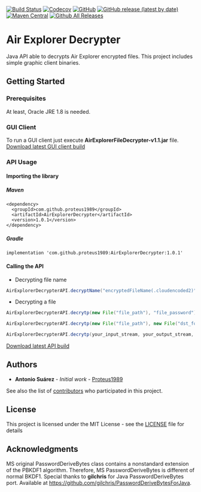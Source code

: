 [![Build Status](https://travis-ci.org/Proteus1989/Air-Explorer-Decrypter.svg?branch=master)](https://travis-ci.org/Proteus1989/Air-Explorer-Decrypter)
[![Codecov](https://img.shields.io/codecov/c/github/Proteus1989/Air-Explorer-Decrypter)](https://codecov.io/gh/Proteus1989/Air-Explorer-Decrypter)
[![GitHub](https://img.shields.io/github/license/Proteus1989/Air-Explorer-Decrypter)](https://github.com/Proteus1989/Air-Explorer-Decrypter/blob/master/LICENSE)
[![GitHub release (latest by date)](https://img.shields.io/github/v/release/Proteus1989/Air-Explorer-Decrypter)](https://github.com/Proteus1989/Air-Explorer-Decrypter/releases/latest)
[![Maven Central](https://img.shields.io/maven-central/v/com.github.proteus1989/AirExplorerDecrypter.svg?label=Maven%20Central)](https://search.maven.org/search?q=g:%22com.github.proteus1989%22%20AND%20a:%22AirExplorerDecrypter%22)
[![Github All Releases](https://img.shields.io/github/downloads/Proteus1989/Air-Explorer-Decrypter/total)](https://github.com/Proteus1989/Air-Explorer-Decrypter/releases)

# Air Explorer Decrypter
Java API able to decrypts Air Explorer encrypted files. This project includes simple graphic client binaries.

## Getting Started

### Prerequisites

At least, Oracle JRE 1.8 is needed.

### GUI Client
To run a GUI client just execute **AirExplorerFileDecrypter-v1.1.jar** file.<br>
[Download latest GUI client build](https://github.com/Proteus1989/Air-Explorer-Decrypter/releases/download/1.0.0/AirExplorerFileDecrypter-v1.1.jar)

### API Usage
#### Importing the library
##### Maven
```
<dependency>
  <groupId>com.github.proteus1989</groupId>
  <artifactId>AirExplorerDecrypter</artifactId>
  <version>1.0.1</version>
</dependency>
```
##### Gradle
```
implementation 'com.github.proteus1989:AirExplorerDecrypter:1.0.1'
```
#### Calling the API
- Decrypting file name
```java
AirExplorerDecrypterAPI.decryptName("encryptedFileName(.cloudencoded2)", "file_password")
```
- Decrypting a file
```java
AirExplorerDecrypterAPI.decrytp(new File("file_path"), "file_password")
```
```java
AirExplorerDecrypterAPI.decrytp(new File("file_path"), new File("dst_folder"), "file_password")
```
```java
AirExplorerDecrypterAPI.decrytp(your_input_stream, your_output_stream, "file_password")
```
[Download latest API build](https://github.com/Proteus1989/Air-Explorer-Decrypter/releases/latest)

## Authors

* **Antonio Suárez** - *Initial work* - [Proteus1989](https://github.com/Proteus1989)

See also the list of [contributors](https://github.com/Proteus1989/Air-Explorer-Decrypter/contributors) who participated in this project.

## License

This project is licensed under the MIT License - see the [LICENSE](LICENSE) file for details

## Acknowledgments

MS original PasswordDeriveBytes class contains a nonstandard extension of the PBKDF1 algorithm. Therefore, MS PasswordDeriveBytes is different of normal BKDF1.
Special thanks to **gilchris** for Java PasswordDeriveBytes port. Available at https://github.com/gilchris/PasswordDeriveBytesForJava.
